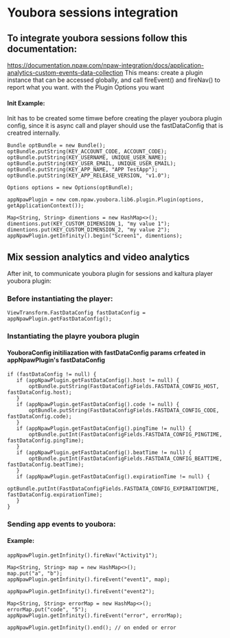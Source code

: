 # Youbora sessions integration

## To integrate youbora sessions follow this documentation:
https://documentation.npaw.com/npaw-integration/docs/application-analytics-custom-events-data-collection
This means: create a plugin instance that can be accessed globally, and call fireEvent() and fireNav() to report what you want.
with the Plugin Options you want

#### Init Example:
Init has to be created some timwe before creating the player youbora plugin config,
since it is async call and player should use the fastDataConfig that is creatred internally.
```
Bundle optBundle = new Bundle();
optBundle.putString(KEY_ACCOUNT_CODE, ACCOUNT_CODE);
optBundle.putString(KEY_USERNAME, UNIQUE_USER_NAME);
optBundle.putString(KEY_USER_EMAIL, UNIQUE_USER_EMAIL);
optBundle.putString(KEY_APP_NAME, "APP TestApp");
optBundle.putString(KEY_APP_RELEASE_VERSION, "v1.0");

Options options = new Options(optBundle);

appNpawPlugin = new com.npaw.youbora.lib6.plugin.Plugin(options, getApplicationContext());

Map<String, String> dimentions = new HashMap<>();
dimentions.put(KEY_CUSTOM_DIMENSION_1, "my value 1");
dimentions.put(KEY_CUSTOM_DIMENSION_2, "my value 2");
appNpawPlugin.getInfinity().begin("Screen1", dimentions);
```

## Mix session analytics and video analytics
After init, to communicate youbora plugin for sessions and kaltura player youbora plugin:

### Before instantiating the player:
```
ViewTransform.FastDataConfig fastDataConfig = appNpawPlugin.getFastDataConfig();
```
### Instantiating the playre youbora plugin
#### YouboraConfig initiliazation with fastDataConfig params crfeated in appNpawPlugin's fastDataConfig

```
if (fastDataConfig != null) {
   if (appNpawPlugin.getFastDataConfig().host != null) {
       optBundle.putString(FastDataConfigFields.FASTDATA_CONFIG_HOST, fastDataConfig.host);
   }
   if (appNpawPlugin.getFastDataConfig().code != null) {
       optBundle.putString(FastDataConfigFields.FASTDATA_CONFIG_CODE, fastDataConfig.code);
   }
   if (appNpawPlugin.getFastDataConfig().pingTime != null) {
       optBundle.putInt(FastDataConfigFields.FASTDATA_CONFIG_PINGTIME, fastDataConfig.pingTime);
   }
   if (appNpawPlugin.getFastDataConfig().beatTime != null) {
       optBundle.putInt(FastDataConfigFields.FASTDATA_CONFIG_BEATTIME, fastDataConfig.beatTime);
   }
   if (appNpawPlugin.getFastDataConfig().expirationTime != null) {
       optBundle.putInt(FastDataConfigFields.FASTDATA_CONFIG_EXPIRATIONTIME, fastDataConfig.expirationTime);
   }
}
```

### Sending app events to youbora:

#### Example:

```
appNpawPlugin.getInfinity().fireNav("Activity1");

Map<String, String> map = new HashMap<>();
map.put("a", "b");
appNpawPlugin.getInfinity().fireEvent("event1", map);

appNpawPlugin.getInfinity().fireEvent("event2");

Map<String, String> errorMap = new HashMap<>();
errorMap.put("code", "5");
appNpawPlugin.getInfinity().fireEvent("error", errorMap);

appNpawPlugin.getInfinity().end(); // on ended or error
```

